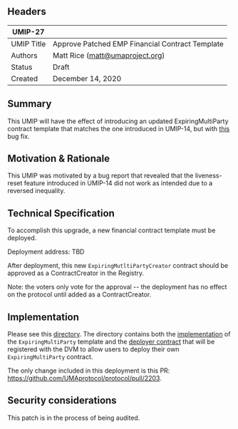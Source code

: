 ## Headers
| UMIP-27    |                                                                                                                                          |
|------------|------------------------------------------------------------------------------------------------------------------------------------------|
| UMIP Title | Approve Patched EMP Financial Contract Template              |
| Authors    | Matt Rice (matt@umaproject.org) |
| Status     | Draft                                                                                                                             |
| Created    | December 14, 2020                                                                                                                           |

## Summary
This UMIP will have the effect of introducing an updated ExpiringMultiParty contract template that matches the one introduced in UMIP-14, but with [this](https://github.com/UMAprotocol/protocol/pull/2203) bug fix.

## Motivation & Rationale

This UMIP was motivated by a bug report that revealed that the liveness-reset feature introduced in UMIP-14 did not work as intended due to a reversed inequality.

## Technical Specification
To accomplish this upgrade, a new financial contract template must be deployed.

Deployment address: TBD

After deployment, this new `ExpiringMutltiPartyCreator` contract should be approved as a ContractCreator in the Registry.

Note: the voters only vote for the approval -- the deployment has no effect on the protocol until added as a ContractCreator.

## Implementation

Please see this [directory](https://github.com/UMAprotocol/protocol/tree/master/core/contracts/financial-templates/expiring-multiparty). The directory contains both the [implementation](https://github.com/UMAprotocol/protocol/blob/master/core/contracts/financial-templates/expiring-multiparty/ExpiringMultiParty.sol) of the `ExpiringMultiParty` template and the [deployer contract](https://github.com/UMAprotocol/protocol/blob/master/core/contracts/financial-templates/expiring-multiparty/ExpiringMultiPartyCreator.sol) that will be registered with the DVM to allow users to deploy their own `ExpiringMultiParty` contract.

The only change included in this deployment is this PR: https://github.com/UMAprotocol/protocol/pull/2203.

## Security considerations

This patch is in the process of being audited.
